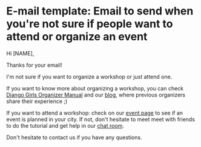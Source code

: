 # E-mail template: Email to send when you're not sure if people want to attend or organize an event

Hi [NAME],

Thanks for your email!

I'm not sure if you want to organize a workshop or just attend one.

If you want to know more about organizing a workshop, you can check [Django Girls Organizer Manual](http://organize.djangogirls.org/) and our [blog](http://blog.djangogirls.org/), where previous organizers share their experience ;)

If you want to attend a workshop: check on our [event page](https://djangogirls.org/events/) to see if an event is planned in your city. If not, don't hesitate to meet meet with friends to do the tutorial and get help in our [chat room](https://gitter.im/DjangoGirls/tutorial).

Don't hesitate to contact us if you have any questions.